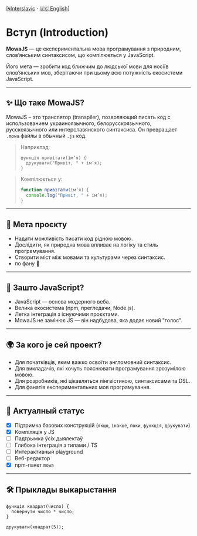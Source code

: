 [[🌀Interslavic](../../00_intro.md)  ·  [🇺🇸 English](../en/00_intro.md)]


# Вступ (Introduction)

**MowaJS** — це експериментальна мова програмування з природним, слов’янським синтаксисом, що компілюється у JavaScript.

Його мета — зробити код ближчим до людської мови для носіїв слов’янських мов, зберігаючи при цьому всю потужність екосистеми JavaScript.

---

## ✨ Що таке MowaJS?

MowaJS – это транслятор (transpiler), позволяющий писать код с использованием украиноязычного, белорусскоязычного, русскоязычного или интерславянского синтаксиса. Он превращает `.mowa` файлы в обычный `.js` код.

> Наприклад:
> ```mowa
> функція привітати(ім’я) {
>   друкувати("Привіт, " + ім’я);
> }
> ```

> Компілюється у:
> ```js
> function привітати(ім’я) {
>   console.log("Привіт, " + ім’я);
> }
> ```

---

## 🎯 Мета проєкту

- Надати можливість писати код рідною мовою.
- Дослідити, як природна мова впливає на логіку та стиль програмування.
- Створити міст між мовами та культурами через синтаксис.
- по фану 🍄

---

## 🧭 Зашто JavaScript?

- JavaScript — основа модерного веба.
- Велика екосистема (npm, прегледачи, Node.js).
- Легка інтеграція з існуючими проєктами.
- MowaJS не замінює JS — він надбудова, яка додає новий "голос".

---

## 🌍 За кого је сей проект?

- Для початківців, яким важко освоїти англомовний синтаксис.
- Для викладачів, які хочуть пояснювати програмування зрозумілою мовою.
- Для розробників, які цікавляться лінгвістикою, синтаксисами та DSL.
- Для фанатів експериментальних мов програмування.

---

## 🚀 Актуалный статус

- [x] Підтримка базових конструкцій (`якщо`, `інакше`, `поки`, `функція`, `друкувати`)
- [x] Компіляція у JS
- [ ] Падтрымка ўсіх дыялектаў
- [ ] Глибока інтеграція з типами / TS
- [ ] Интерактивный playground
- [ ] Веб-редактор
- [x] npm-пакет `mowa`

---

## 🛠️ Прыклады выкарыстання

```mowa
функція квадрат(число) {
  повернути число * число;
}

друкувати(квадрат(5));